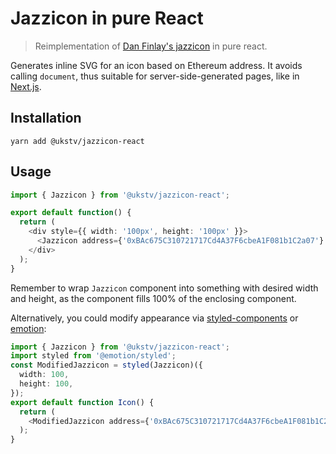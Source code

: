 # Jazzicon in pure React

> Reimplementation of [Dan Finlay's jazzicon](https://github.com/danfinlay/jazzicon) in pure react.

Generates inline SVG for an icon based on Ethereum address. It avoids calling `document`, thus suitable for server-side-generated pages, like in [Next.js](https://nextjs.org).

## Installation

```
yarn add @ukstv/jazzicon-react
```

## Usage

```typescript jsx
import { Jazzicon } from '@ukstv/jazzicon-react';

export default function() {
  return (
    <div style={{ width: '100px', height: '100px' }}>
      <Jazzicon address={'0xBAc675C310721717Cd4A37F6cbeA1F081b1C2a07'} />
    </div>
  );
}
```

Remember to wrap `Jazzicon` component into something with desired width and height, as the component fills 100% of the enclosing component.

Alternatively, you could modify appearance via [styled-components](https://styled-components.com) or [emotion](https://emotion.sh):

```typescript jsx
import { Jazzicon } from '@ukstv/jazzicon-react';
import styled from '@emotion/styled';
const ModifiedJazzicon = styled(Jazzicon)({
  width: 100,
  height: 100,
});
export default function Icon() {
  return (
    <ModifiedJazzicon address={'0xBAc675C310721717Cd4A37F6cbeA1F081b1C2a07'} />
  );
}
```
